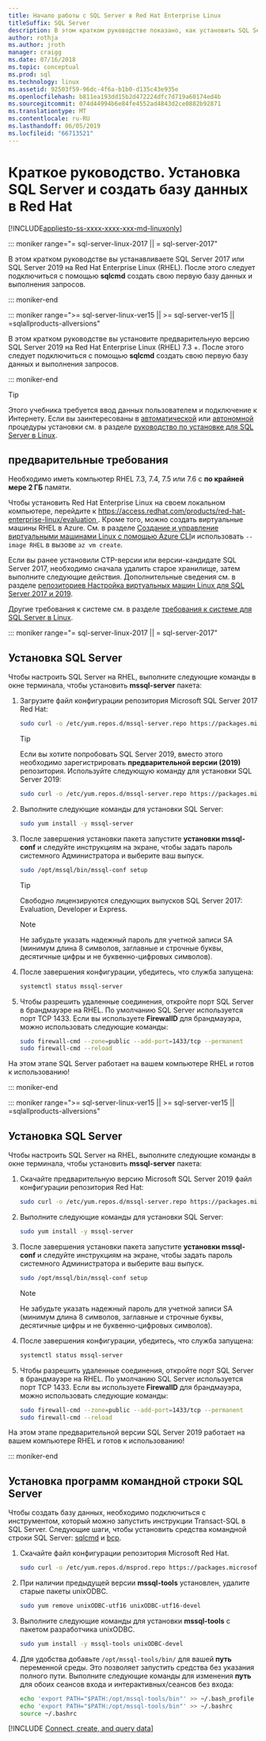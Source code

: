 ```yaml
---
title: Начало работы с SQL Server в Red Hat Enterprise Linux
titleSuffix: SQL Server
description: В этом кратком руководстве показано, как установить SQL Server 2017 или SQL Server 2019 в Red Hat Enterprise Linux, а затем создать и запрос к базе данных с помощью sqlcmd.
author: rothja
ms.author: jroth
manager: craigg
ms.date: 07/16/2018
ms.topic: conceptual
ms.prod: sql
ms.technology: linux
ms.assetid: 92503f59-96dc-4f6a-b1b0-d135c43e935e
ms.openlocfilehash: b811ea193dd15b2d472224dfc7d719a60174ed4b
ms.sourcegitcommit: 074d44994b6e84fe4552ad4843d2ce0882b92871
ms.translationtype: MT
ms.contentlocale: ru-RU
ms.lasthandoff: 06/05/2019
ms.locfileid: "66713521"
---
```

# <a name="quickstart-install-sql-server-and-create-a-database-on-red-hat"></a>Краткое руководство. Установка SQL Server и создать базу данных в Red Hat

[!INCLUDE[appliesto-ss-xxxx-xxxx-xxx-md-linuxonly](../includes/appliesto-ss-xxxx-xxxx-xxx-md-linuxonly.md)]

<!--SQL Server 2017 on Linux-->
::: moniker range="= sql-server-linux-2017 || = sql-server-2017"

В этом кратком руководстве вы устанавливаете SQL Server 2017 или SQL Server 2019 на Red Hat Enterprise Linux (RHEL). После этого следует подключиться с помощью **sqlcmd** создать свою первую базу данных и выполнения запросов.

::: moniker-end
<!--SQL Server 2019 on Linux-->
::: moniker range=">= sql-server-linux-ver15 || >= sql-server-ver15 || =sqlallproducts-allversions"

В этом кратком руководстве вы установите предварительную версию SQL Server 2019 на Red Hat Enterprise Linux (RHEL) 7.3 +. После этого следует подключиться с помощью **sqlcmd** создать свою первую базу данных и выполнения запросов.

::: moniker-end

> [!TIP]
> Этого учебника требуется ввод данных пользователем и подключение к Интернету. Если вы заинтересованы в [автоматической](sql-server-linux-setup.md#unattended) или [автономной](sql-server-linux-setup.md#offline) процедуры установки см. в разделе [руководство по установке для SQL Server в Linux](sql-server-linux-setup.md).

## <a name="prerequisites"></a>предварительные требования

Необходимо иметь компьютер RHEL 7.3, 7.4, 7.5 или 7.6 с **по крайней мере 2 ГБ** памяти.

Чтобы установить Red Hat Enterprise Linux на своем локальном компьютере, перейдите к [ https://access.redhat.com/products/red-hat-enterprise-linux/evaluation ](https://access.redhat.com/products/red-hat-enterprise-linux/evaluation). Кроме того, можно создать виртуальные машины RHEL в Azure. См. в разделе [Создание и управление виртуальными машинами Linux с помощью Azure CLI](https://docs.microsoft.com/azure/virtual-machines/linux/tutorial-manage-vm)и использовать `--image RHEL` в вызове `az vm create`.

Если вы ранее установили CTP-версии или версии-кандидате SQL Server 2017, необходимо сначала удалить старое хранилище, затем выполните следующие действия. Дополнительные сведения см. в разделе [репозиториев Настройка виртуальных машин Linux для SQL Server 2017 и 2019](sql-server-linux-change-repo.md).

Другие требования к системе см. в разделе [требования к системе для SQL Server в Linux](sql-server-linux-setup.md#system).

<!--SQL Server 2017 on Linux-->
::: moniker range="= sql-server-linux-2017 || = sql-server-2017"

## <a id="install"></a>Установка SQL Server

Чтобы настроить SQL Server на RHEL, выполните следующие команды в окне терминала, чтобы установить **mssql-server** пакета:

1. Загрузите файл конфигурации репозитория Microsoft SQL Server 2017 Red Hat:

   ```bash
   sudo curl -o /etc/yum.repos.d/mssql-server.repo https://packages.microsoft.com/config/rhel/7/mssql-server-2017.repo
   ```

   > [!TIP]
   > Если вы хотите попробовать SQL Server 2019, вместо этого необходимо зарегистрировать **предварительной версии (2019)** репозитория. Используйте следующую команду для установки SQL Server 2019:
   >
   > ```bash
   > sudo curl -o /etc/yum.repos.d/mssql-server.repo https://packages.microsoft.com/config/rhel/7/mssql-server-preview.repo
   > ```

2. Выполните следующие команды для установки SQL Server:

   ```bash
   sudo yum install -y mssql-server
   ```

3. После завершения установки пакета запустите **установки mssql-conf** и следуйте инструкциям на экране, чтобы задать пароль системного Администратора и выберите ваш выпуск.

   ```bash
   sudo /opt/mssql/bin/mssql-conf setup
   ```

   > [!TIP]
   > Свободно лицензируются следующих выпусков SQL Server 2017: Evaluation, Developer и Express.

   > [!NOTE]
   > Не забудьте указать надежный пароль для учетной записи SA (минимум длина 8 символов, заглавные и строчные буквы, десятичные цифры и не буквенно-цифровых символов).

4. После завершения конфигурации, убедитесь, что служба запущена:

   ```bash
   systemctl status mssql-server
   ```

5. Чтобы разрешить удаленные соединения, откройте порт SQL Server в брандмауэре на RHEL. По умолчанию SQL Server используется порт TCP 1433. Если вы используете **FirewallD** для брандмауэра, можно использовать следующие команды:

   ```bash
   sudo firewall-cmd --zone=public --add-port=1433/tcp --permanent
   sudo firewall-cmd --reload
   ```

На этом этапе SQL Server работает на вашем компьютере RHEL и готов к использованию!

::: moniker-end
<!--SQL Server 2019 on Linux-->
::: moniker range=">= sql-server-linux-ver15 || >= sql-server-ver15 || =sqlallproducts-allversions"

## <a id="install"></a>Установка SQL Server

Чтобы настроить SQL Server на RHEL, выполните следующие команды в окне терминала, чтобы установить **mssql-server** пакета:

1. Скачайте предварительную версию Microsoft SQL Server 2019 файл конфигурации репозитория Red Hat:

   ```bash
   sudo curl -o /etc/yum.repos.d/mssql-server.repo https://packages.microsoft.com/config/rhel/7/mssql-server-preview.repo
   ```

2. Выполните следующие команды для установки SQL Server:

   ```bash
   sudo yum install -y mssql-server
   ```

3. После завершения установки пакета запустите **установки mssql-conf** и следуйте инструкциям на экране, чтобы задать пароль системного Администратора и выберите ваш выпуск.

   ```bash
   sudo /opt/mssql/bin/mssql-conf setup
   ```

   > [!NOTE]
   > Не забудьте указать надежный пароль для учетной записи SA (минимум длина 8 символов, заглавные и строчные буквы, десятичные цифры и не буквенно-цифровых символов).

4. После завершения конфигурации, убедитесь, что служба запущена:

   ```bash
   systemctl status mssql-server
   ```

5. Чтобы разрешить удаленные соединения, откройте порт SQL Server в брандмауэре на RHEL. По умолчанию SQL Server используется порт TCP 1433. Если вы используете **FirewallD** для брандмауэра, можно использовать следующие команды:

   ```bash
   sudo firewall-cmd --zone=public --add-port=1433/tcp --permanent
   sudo firewall-cmd --reload
   ```

На этом этапе предварительной версии SQL Server 2019 работает на вашем компьютере RHEL и готов к использованию!

::: moniker-end

## <a id="tools"></a>Установка программ командной строки SQL Server

Чтобы создать базу данных, необходимо подключиться с инструментом, который можно запустить инструкции Transact-SQL в SQL Server. Следующие шаги, чтобы установить средства командной строки SQL Server: [sqlcmd](../tools/sqlcmd-utility.md) и [bcp](../tools/bcp-utility.md).

1. Скачайте файл конфигурации репозитория Microsoft Red Hat.

   ```bash
   sudo curl -o /etc/yum.repos.d/msprod.repo https://packages.microsoft.com/config/rhel/7/prod.repo
   ```

1. При наличии предыдущей версии **mssql-tools** установлен, удалите старые пакеты unixODBC.

   ```bash
   sudo yum remove unixODBC-utf16 unixODBC-utf16-devel
   ```

1. Выполните следующие команды для установки **mssql-tools** с пакетом разработчика unixODBC.

   ```bash
   sudo yum install -y mssql-tools unixODBC-devel
   ```

1. Для удобства добавьте `/opt/mssql-tools/bin/` для вашей **путь** переменной среды. Это позволяет запустить средства без указания полного пути. Выполните следующие команды для изменения **путь** для обоих сеансов входа и интерактивных/сеансов без входа:

   ```bash
   echo 'export PATH="$PATH:/opt/mssql-tools/bin"' >> ~/.bash_profile
   echo 'export PATH="$PATH:/opt/mssql-tools/bin"' >> ~/.bashrc
   source ~/.bashrc
   ```

[!INCLUDE [Connect, create, and query data](../includes/sql-linux-quickstart-connect-query.md)]
